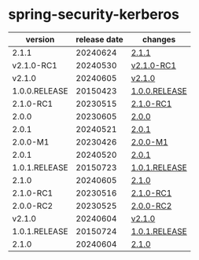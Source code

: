 # spring-security-kerberos	


|version|release date|changes|
|---|---|---|
|2.1.1|20240624|[2.1.1](./2.1.1-20240624.md)|
|v2.1.0-RC1|20240530|[v2.1.0-RC1](./v2.1.0-RC1-20240530.md)|
|v2.1.0|20240605|[v2.1.0](./v2.1.0-20240605.md)|
|1.0.0.RELEASE|20150423|[1.0.0.RELEASE](./1.0.0.RELEASE-20150423.md)|
|2.1.0-RC1|20230515|[2.1.0-RC1](./2.1.0-RC1-20230515.md)|
|2.0.0|20230605|[2.0.0](./2.0.0-20230605.md)|
|2.0.1|20240521|[2.0.1](./2.0.1-20240521.md)|
|2.0.0-M1|20230426|[2.0.0-M1](./2.0.0-M1-20230426.md)|
|2.0.1|20240520|[2.0.1](./2.0.1-20240520.md)|
|1.0.1.RELEASE|20150723|[1.0.1.RELEASE](./1.0.1.RELEASE-20150723.md)|
|2.1.0|20240605|[2.1.0](./2.1.0-20240605.md)|
|2.1.0-RC1|20230516|[2.1.0-RC1](./2.1.0-RC1-20230516.md)|
|2.0.0-RC2|20230525|[2.0.0-RC2](./2.0.0-RC2-20230525.md)|
|v2.1.0|20240604|[v2.1.0](./v2.1.0-20240604.md)|
|1.0.1.RELEASE|20150724|[1.0.1.RELEASE](./1.0.1.RELEASE-20150724.md)|
|2.1.0|20240604|[2.1.0](./2.1.0-20240604.md)|
